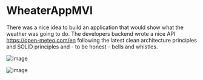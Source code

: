 # WheaterAppMVI
There was a nice idea to build an application that would show what the weather was going to do.  The developers backend  wrote a nice API https://open-meteo.com/en following the latest clean architecture principles and SOLID principles and - to be honest - bells and whistles. 

![image](https://user-images.githubusercontent.com/30737946/179863422-4e368e58-3ed5-447d-9192-e19ac418fa95.png)

![image](https://user-images.githubusercontent.com/30737946/179863523-f36ef077-dbf6-4e0d-acf4-6c6e3dff4e68.png)
